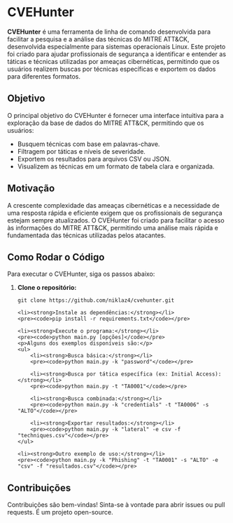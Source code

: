 <h1>CVEHunter</h1>

<p><strong>CVEHunter</strong> é uma ferramenta de linha de comando desenvolvida para facilitar a pesquisa e a análise das técnicas do MITRE ATT&CK, desenvolvida especialmente para sistemas operacionais Linux. Este projeto foi criado para ajudar profissionais de segurança a identificar e entender as táticas e técnicas utilizadas por ameaças cibernéticas, permitindo que os usuários realizem buscas por técnicas específicas e exportem os dados para diferentes formatos.</p>

<h2>Objetivo</h2>
<p>O principal objetivo do CVEHunter é fornecer uma interface intuitiva para a exploração da base de dados do MITRE ATT&CK, permitindo que os usuários:</p>
<ul>
    <li>Busquem técnicas com base em palavras-chave.</li>
    <li>Filtragem por táticas e níveis de severidade.</li>
    <li>Exportem os resultados para arquivos CSV ou JSON.</li>
    <li>Visualizem as técnicas em um formato de tabela clara e organizada.</li>
</ul>

<h2>Motivação</h2>
<p>A crescente complexidade das ameaças cibernéticas e a necessidade de uma resposta rápida e eficiente exigem que os profissionais de segurança estejam sempre atualizados. O CVEHunter foi criado para facilitar o acesso às informações do MITRE ATT&CK, permitindo uma análise mais rápida e fundamentada das técnicas utilizadas pelos atacantes.</p>

<h2>Como Rodar o Código</h2>
<p>Para executar o CVEHunter, siga os passos abaixo:</p>
<ol>
    <li><strong>Clone o repositório:</strong></li>
    <pre><code>git clone https://github.com/niklaz4/cvehunter.git</code></pre>

    <li><strong>Instale as dependências:</strong></li>
    <pre><code>pip install -r requirements.txt</code></pre>

    <li><strong>Execute o programa:</strong></li>
    <pre><code>python main.py [opções]</code></pre>
    <p>Alguns dos exemplos disponíveis são:</p>
    <ul>
        <li><strong>Busca básica:</strong></li>
        <pre><code>python main.py -k "password"</code></pre>

        <li><strong>Busca por tática específica (ex: Initial Access):</strong></li>
        <pre><code>python main.py -t "TA0001"</code></pre>

        <li><strong>Busca combinada:</strong></li>
        <pre><code>python main.py -k "credentials" -t "TA0006" -s "ALTO"</code></pre>

        <li><strong>Exportar resultados:</strong></li>
        <pre><code>python main.py -k "lateral" -e csv -f "techniques.csv"</code></pre>
    </ul>

    <li><strong>Outro exemplo de uso:</strong></li>
    <pre><code>python main.py -k "Phishing" -t "TA0001" -s "ALTO" -e "csv" -f "resultados.csv"</code></pre>
</ol>

<h2>Contribuições</h2>
<p>Contribuições são bem-vindas! Sinta-se à vontade para abrir issues ou pull requests. É um projeto open-source.</p>

